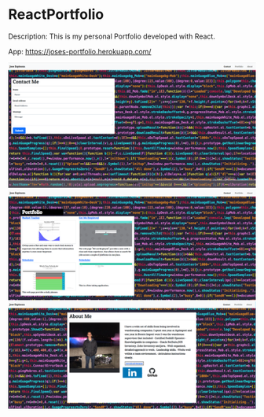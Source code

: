 # ReactPortfolio
Description: 
This is my personal Portfolio developed with React.

App: https://joses-portfolio.herokuapp.com/

![Screenshot](./src/Assets/contact.png?raw=true)
![Screenshot](./src/Assets/portfolio.png?raw=true)
![Screenshot](./src/Assets/index.png?raw=true)